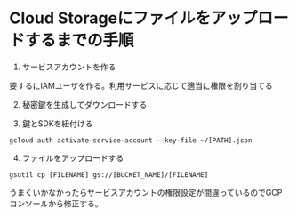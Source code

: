 # Cloud Storageにファイルをアップロードするまでの手順

1. サービスアカウントを作る

要するにIAMユーザを作る。利用サービスに応じて適当に権限を割り当てる

2. 秘密鍵を生成してダウンロードする

3. 鍵とSDKを紐付ける

```
gcloud auth activate-service-account --key-file ~/[PATH].json
```

4. ファイルをアップロードする

```
gsutil cp [FILENAME] gs://[BUCKET_NAME]/[FILENAME]
```

うまくいかなかったらサービスアカウントの権限設定が間違っているのでGCPコンソールから修正する。
